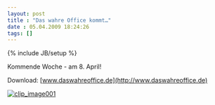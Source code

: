 ```yaml
---
layout: post
title : "Das wahre Office kommt…"
date : 05.04.2009 18:24:26
tags: []
---
```

{% include JB/setup %}

Kommende Woche - am 8. April! 

Download: [www.daswahreoffice.de](http://www.daswahreoffice.de)

[![clip_image001](http://www.vb-magazin.de/forums/blogs/janm/clip_image001_176A6A90.jpg "clip_image001")](http://www.daswahreoffice.de)
